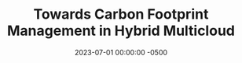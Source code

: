 ---
layout: post
title: "Towards Carbon Footprint Management in Hybrid Multicloud"
authors: "Rohan R. Arora, Umamaheswari Devi, Tamar Eilam, Aanchal Goyal, Chandra Narayanaswami, Pritish Parida" 
date: 2023-07-01 00:00:00 -0500
venue: "HotCarbon '23: Proceedings of the 2nd Workshop on Sustainable Computer Systems"
access_url: "https://dl.acm.org/doi/abs/10.1145/3604930.3605721"
categories: resource-optimization
---